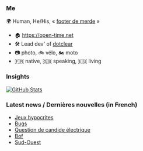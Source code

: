 ### Me

🌍 Human, He/His, « [footer de merde](https://open-time.net/post/2013/07/17/La-veritable-histoire-du-Footer-de-merde-) » 
* 🏠 https://open-time.net 
* 🛠️ Lead dev' of [dotclear](https://git.dotclear.org/dev/dotclear)
* 📷 photo, 🚲 vélo, 🏍️ moto 
* 🇫🇷 native, 🇬🇧 speaking, 🇪🇺 living

### Insights

[![GitHub Stats](https://github-readme-stats-sigma-five.vercel.app/api?username=franck-paul)](https://github.com/franck-paul)

### Latest news / Dernières nouvelles (in French)

<!-- BLOG-POST-LIST:START -->
- [Jeux hypocrites](https://open-time.net/post/2024/08/26/Jeux-hypocrites)
- [Bugs](https://open-time.net/post/2024/08/25/Bugs)
- [Question de candide électrique](https://open-time.net/post/2024/08/24/Question-de-candide-electrique)
- [Bof](https://open-time.net/post/2024/08/23/Bof)
- [Sud-Ouest](https://open-time.net/post/2024/08/22/Sud-Ouest)
<!-- BLOG-POST-LIST:END -->
